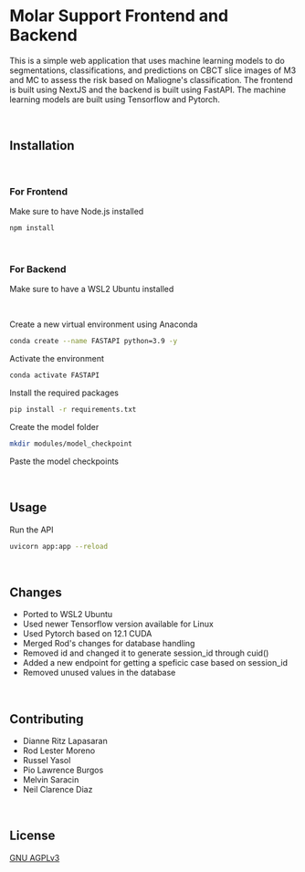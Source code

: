 # Molar Support Frontend and Backend

This is a simple web application that uses machine learning models to do segmentations, classifications, and predictions on CBCT slice images of M3 and MC to assess the risk based on Maliogne's classification. The frontend is built using NextJS and the backend is built using FastAPI. The machine learning models are built using Tensorflow and Pytorch.

<br/>

## Installation

<br/>

### For Frontend

Make sure to have Node.js installed

```bash
npm install
```

<br/>

### For Backend

Make sure to have a WSL2 Ubuntu installed 

<br/>

Create a new virtual environment using Anaconda

```bash
conda create --name FASTAPI python=3.9 -y
```


Activate the environment

```bash
conda activate FASTAPI
```


Install the required packages

```bash
pip install -r requirements.txt
```


Create the model folder
    
```bash
mkdir modules/model_checkpoint
```

Paste the model checkpoints

<br/>

## Usage

Run the API

```bash
uvicorn app:app --reload
```

<br/>

## Changes

- Ported to WSL2 Ubuntu
- Used newer Tensorflow version available for Linux
- Used Pytorch based on 12.1 CUDA
- Merged Rod's changes for database handling
- Removed id and changed it to generate session_id through cuid()
- Added a new endpoint for getting a speficic case based on session_id
- Removed unused values in the database

<br/>

## Contributing

- Dianne Ritz Lapasaran
- Rod Lester Moreno
- Russel Yasol
- Pio Lawrence Burgos
- Melvin Saracin
- Neil Clarence Diaz

<br/>

## License
[GNU AGPLv3](https://choosealicense.com/licenses/agpl-3.0/)
